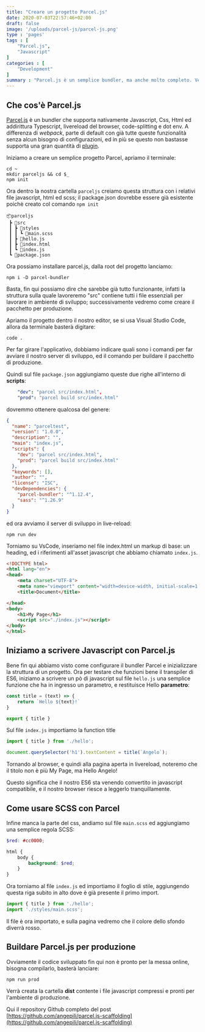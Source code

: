 ```yaml
---
title: "Creare un progetto Parcel.js"
date: 2020-07-03T22:57:46+02:00
draft: false
image: '/uploads/parcel-js/parcel-js.png'
type : 'pages'
tags : [
    "Parcel.js",
    "Javascript"
]
categories : [
    "Development"
]
summary : "Parcel.js è un semplice bundler, ma anche molto completo. Vediamo come è semplice per uno sviluppatore, creare un piccolo progetto di partenza che compili ES6 a Javascript compatibile e ci permetta di scrivere Scss, poi compilato in Css"
---
```


## Che cos'è Parcel.js
[Parcel.js](https://parceljs.org/) è un bundler che supporta nativamente Javascript, Css, Html ed addirittura Typescript, livereload del browser, code-splitting e dot env.
A differenza di *webpack*, parte di default con già tutte queste funzionalità senza alcun bisogno di configurazioni, ed in più se questo non bastasse supporta una gran quantità di [plugin](https://www.npmjs.com/search?q=parcel-plugin*). 

Iniziamo a creare un semplice progetto Parcel, apriamo il terminale:
```shell
cd ~
mkdir parceljs && cd $_
npm init
```

Ora dentro la nostra cartella `parceljs` creiamo questa struttura con i relativi file javascript, html ed scss; il package.json dovrebbe essere già esistente poichè creato col comando `npm init`
```
📦parceljs
 ┣ 📂src
 ┃ ┣ 📂styles
 ┃ ┃ ┗ 📜main.scss
 ┃ ┣ 📜hello.js
 ┃ ┣ 📜index.html
 ┃ ┗ 📜index.js
 ┗ 📜package.json
```

Ora possiamo installare parcel.js, dalla root del progetto lanciamo:
```shell
npm i -D parcel-bundler
```

Basta, fin qui possiamo dire che sarebbe già tutto funzionante, infatti la struttura sulla quale lavoreremo "src" contiene tutti i file essenziali per lavorare in ambiente di sviluppo; successivamente vedremo come creare il pacchetto per produzione.

Apriamo il progetto dentro il nostro editor, se si usa Visual Studio Code, allora da terminale basterà digitare:
```shell
code .
```

Per far girare l'applicativo, dobbiamo indicare quali sono i comandi per far avviare il nostro server di sviluppo, ed il comando per buildare il pacchetto di produzione.

Quindi sul file `package.json` aggiungiamo queste due righe all'interno di **scripts**:
```yaml
    "dev": "parcel src/index.html",
    "prod": "parcel build src/index.html"
```

dovremmo ottenere qualcosa del genere:
```json
{
  "name": "parceltest",
  "version": "1.0.0",
  "description": "",
  "main": "index.js",
  "scripts": {
    "dev": "parcel src/index.html",
    "prod": "parcel build src/index.html"
  },
  "keywords": [],
  "author": "",
  "license": "ISC",
  "devDependencies": {
    "parcel-bundler": "^1.12.4",
    "sass": "^1.26.9"
  }
}
```

ed ora avviamo il server di sviluppo in live-reload:
```shell
npm run dev
```

Torniamo su VsCode, inseriamo nel file index.html un markup di base: un heading, ed i riferimenti all'asset javascript che abbiamo chiamato `index.js`.
```html
<!DOCTYPE html>
<html lang="en">
<head>
    <meta charset="UTF-8">
    <meta name="viewport" content="width=device-width, initial-scale=1.0">
    <title>Document</title>

</head>
<body>
    <h1>My Page</h1>
    <script src="./index.js"></script>
</body>
</html>
```

## Iniziamo a scrivere Javascript con Parcel.js

Bene fin qui abbiamo visto come configurare il bundler Parcel e inizializzare la struttura di un progetto.
Ora per testare che funzioni bene il transpiler di ES6, iniziamo a scrivere un pò di javascript sul file `hello.js` una semplice funzione che ha in ingresso un parametro, e restituisce Hello **parametro**:
```javascript
const title = (text) => {
    return `Hello ${text}!`
}

export { title }
```

Sul file `index.js` importiamo la function title
```javascript
import { title } from './hello';

document.querySelector('h1').textContent = title(`Angelo`);
```

Tornando al browser, e quindi alla pagina aperta in livereload, noteremo che il titolo non è più My Page, ma Hello Angelo!

Questo significa che il nostro ES6 sta venendo convertito in javascript compatibile, e il nostro browser riesce a leggerlo tranquillamente.

## Come usare SCSS con Parcel
Infine manca la parte del css, andiamo sul file `main.scss` ed aggiungiamo una semplice regola SCSS:
```scss
$red: #cc0000;

html {
    body {
        background: $red;
    }
}
```

Ora torniamo al file `index.js` ed importiamo il foglio di stile, aggiungendo questa riga subito in alto dove è già presente il primo import.
```javascript
import { title } from './hello';
import './styles/main.scss';
```

Il file è ora importato, e sulla pagina vedremo che il colore dello sfondo diverrà rosso.


## Buildare Parcel.js per produzione
Ovviamente il codice sviluppato fin qui non è pronto per la messa online, bisogna compilarlo, basterà lanciare:
```shell
npm run prod
```
Verrà creata la cartella **dist** contente i file javascript compressi e pronti per l'ambiente di produzione.

Qui il repository Github completo del post [https://github.com/angepili/parcel.js-scaffolding](https://github.com/angepili/parcel.js-scaffolding)